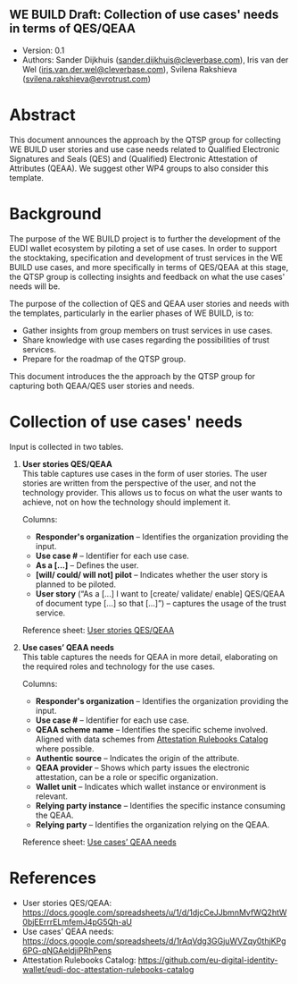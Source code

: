 ## WE BUILD Draft: Collection of use cases' needs in terms of QES/QEAA 

* Version: 0.1  
* Authors: Sander Dijkhuis (sander.dijkhuis@cleverbase.com), Iris van der Wel (iris.van.der.wel@cleverbase.com), Svilena Rakshieva (svilena.rakshieva@evrotrust.com)

# Abstract

This document announces the approach by the QTSP group for collecting WE BUILD user stories and use case needs related to Qualified Electronic Signatures and Seals (QES) and (Qualified) Electronic Attestation of Attributes (QEAA). We suggest other WP4 groups to also consider this template.

# Background

The purpose of the WE BUILD project is to further the development of the EUDI wallet ecosystem by piloting a set of use cases. In order to support the stocktaking, specification and development of trust services in the WE BUILD use cases, and more specifically in terms of QES/QEAA at this stage, the QTSP group is collecting insights and feedback on what the use cases' needs will be.

The purpose of the collection of QES and QEAA user stories and needs with the templates, particularly in the earlier phases of WE BUILD, is to:
- Gather insights from group members on trust services in use cases.
- Share knowledge with use cases regarding the possibilities of trust services.
- Prepare for the roadmap of the QTSP group.

This document introduces the the approach by the QTSP group for capturing both QEAA/QES user stories and needs.

# Collection of use cases' needs

Input is collected in two tables. 

1. **User stories QES/QEAA**  
   This table captures use cases in the form of user stories. The user stories are written from the perspective of the user, and not the technology provider. This allows us to focus on what the user wants to achieve, not on how the technology should implement it.  

   Columns:  
   - **Responder's organization** – Identifies the organization providing the input.
   - **Use case #** – Identifier for each use case.
   - **As a [...]** – Defines the user.
   - **[will/ could/ will not] pilot** – Indicates whether the user story is planned to be piloted.
   - **User story** (“As a [...] I want to [create/ validate/ enable] QES/QEAA of document type [...] so that [...]”) – captures the usage of the trust service.
     
   Reference sheet: [User stories QES/QEAA](https://docs.google.com/spreadsheets/u/1/d/1djcCeJJbmnMvfWQ2htW0bjEErrrELmfemJ4pG5Qh-aU)

2. **Use cases’ QEAA needs**  
   This table captures the needs for QEAA in more detail, elaborating on the required roles and technology for the use cases.  

    Columns:  
   - **Responder's organization** – Identifies the organization providing the input.
   - **Use case #** – Identifier for each use case.
   - **QEAA scheme name** – Identifies the specific scheme involved. Aligned with data schemes from [Attestation Rulebooks Catalog](https://github.com/eu-digital-identity-wallet/eudi-doc-attestation-rulebooks-catalog) where possible.
   - **Authentic source** – Indicates the origin of the attribute.
   -  **QEAA provider** – Shows which party issues the electronic attestation, can be a role or specific organization.
   -  **Wallet unit** – Indicates which wallet instance or environment is relevant.
   -  **Relying party instance** – Identifies the specific instance consuming the QEAA.
   -  **Relying party** – Identifies the organization relying on the QEAA.

   Reference sheet: [Use cases’ QEAA needs](https://docs.google.com/spreadsheets/d/1rAqVdg3GGjuWVZqy0thjKPg6PG-qNGAeldjiPRhPens)

# References

- User stories QES/QEAA: https://docs.google.com/spreadsheets/u/1/d/1djcCeJJbmnMvfWQ2htW0bjEErrrELmfemJ4pG5Qh-aU
- Use cases’ QEAA needs: https://docs.google.com/spreadsheets/d/1rAqVdg3GGjuWVZqy0thjKPg6PG-qNGAeldjiPRhPens
- Attestation Rulebooks Catalog: https://github.com/eu-digital-identity-wallet/eudi-doc-attestation-rulebooks-catalog
